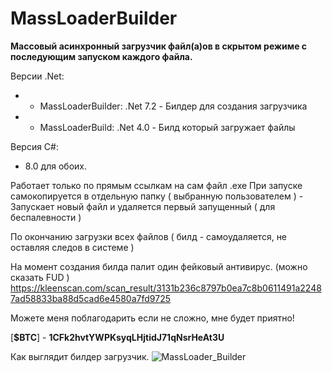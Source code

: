 # MassLoaderBuilder
**Массовый асинхронный загрузчик файл(а)ов в скрытом режиме с последующим запуском каждого файла.**

Версии .Net: 
* - MassLoaderBuilder: .Net 7.2  - Билдер для создания загрузчика
* - MassLoaderBuild: .Net 4.0 - Билд который загружает файлы 

Версия C#:
* 8.0 для обоих.

Работает только по прямым ссылкам на сам файл .exe
При запуске самокопируется в отдельную папку ( выбранную пользователем ) - Запускает новый файл и удаляется первый запущенный ( для беспалевности )

По окончанию загрузки всех файлов ( билд - самоудаляется, не оставляя следов в системе )

На момент создания билда палит один фейковый антивирус. (можно сказать FUD )
https://kleenscan.com/scan_result/3131b236c8797b0ea7c8b0611491a22487ad58833ba88d5cad6e4580a7fd9725

Можете меня поблагодарить если не сложно, мне будет приятно!

[**$BTC**] - **1CFk2hvtYWPKsyqLHjtidJ71qNsrHeAt3U**

Как выглядит билдер загрузчик.
![MassLoader_Builder](https://c.radikal.ru/c34/2005/eb/dc482e731f30.png)
